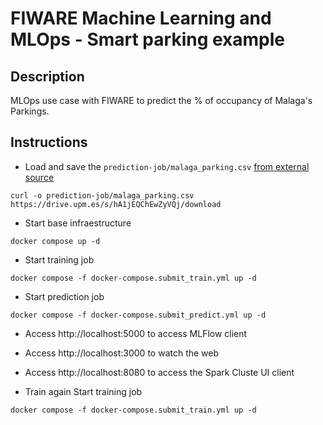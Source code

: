 # FIWARE Machine Learning and MLOps - Smart parking example


## Description

MLOps use case with FIWARE to predict the % of occupancy of Malaga's Parkings.

## Instructions


* Load and save the `prediction-job/malaga_parking.csv` [from external source](https://drive.upm.es/s/hA1jEQChEwZyVQj)
```shell
curl -o prediction-job/malaga_parking.csv https://drive.upm.es/s/hA1jEQChEwZyVQj/download
```

* Start base infraestructure
```
docker compose up -d
```


* Start training job
```
docker compose -f docker-compose.submit_train.yml up -d
```


* Start prediction job
```
docker compose -f docker-compose.submit_predict.yml up -d
```

- Access http://localhost:5000 to access MLFlow client

- Access http://localhost:3000 to watch the web

- Access http://localhost:8080 to access the Spark Cluste UI client


* Train again
Start training job
```
docker compose -f docker-compose.submit_train.yml up -d
```